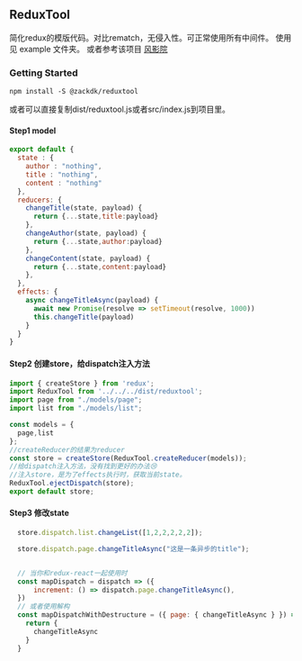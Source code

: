 ## ReduxTool

简化redux的模版代码。对比rematch，无侵入性。可正常使用所有中间件。
使用见 example 文件夹。 
或者参考该项目 [风影院](https://github.com/CodeByZack/react_movie/tree/reduxtool
)
### Getting Started

`npm install -S @zackdk/reduxtool`

或者可以直接复制dist/reduxtool.js或者src/index.js到项目里。

#### Step1 model

```js
export default {
  state : {
    author : "nothing",
    title : "nothing",
    content : "nothing"
  },
  reducers: {
    changeTitle(state, payload) {
      return {...state,title:payload}
    },
    changeAuthor(state, payload) {
      return {...state,author:payload}
    },
    changeContent(state, payload) {
      return {...state,content:payload}
    },
  },
  effects: {
    async changeTitleAsync(payload) {
      await new Promise(resolve => setTimeout(resolve, 1000))
      this.changeTitle(payload)
    }
  }
}
```


#### Step2 创建store，给dispatch注入方法

```js
import { createStore } from 'redux';
import ReduxTool from '../../../dist/reduxtool';
import page from "./models/page";
import list from "./models/list";

const models = {
  page,list
};
//createReducer的结果为reducer
const store = createStore(ReduxTool.createReducer(models));
//给dispatch注入方法，没有找到更好的办法😢
//注入store，是为了effects执行时，获取当前state。
ReduxTool.ejectDispatch(store);
export default store;
```


#### Step3 修改state

```js
  store.dispatch.list.changeList([1,2,2,2,2,2]);

  store.dispatch.page.changeTitleAsync("这是一条异步的title");


  // 当你和redux-react一起使用时
  const mapDispatch = dispatch => ({
      increment: () => dispatch.page.changeTitleAsync(),
  })
  // 或者使用解构
  const mapDispatchWithDestructure = ({ page: { changeTitleAsync } }) => {
    return {
      changeTitleAsync
    }
  }

```